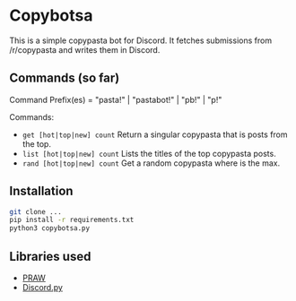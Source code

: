 # Copybotsa

This is a simple copypasta bot for Discord.
It fetches submissions from /r/copypasta and writes them in Discord.

## Commands (so far)

Command Prefix(es) = "pasta!" | "pastabot!" | "pb!" | "p!"

Commands:
- `get [hot|top|new] count` Return a singular copypasta that is <count> posts from the top.
- `list [hot|top|new] count` Lists the titles of the top <count> copypasta posts.
- `rand [hot|top|new] count` Get a random copypasta where <count> is the max. 

## Installation

```sh
git clone ...
pip install -r requirements.txt
python3 copybotsa.py
```

## Libraries used

- [PRAW](https://github.com/praw-dev/praw)
- [Discord.py](https://github.com/Rapptz/discord.py)
